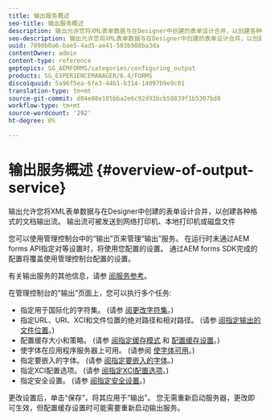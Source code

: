 ```yaml
---
title: 输出服务概述
seo-title: 输出服务概述
description: 输出允许您将XML表单数据与在Designer中创建的表单设计合并，以创建各种格式的文档输出流。
seo-description: 输出允许您将XML表单数据与在Designer中创建的表单设计合并，以创建各种格式的文档输出流。
uuid: 7890b0a6-bae5-4ad5-ae41-503b988ba3da
contentOwner: admin
content-type: reference
geptopics: SG_AEMFORMS/categories/configuring_output
products: SG_EXPERIENCEMANAGER/6.4/FORMS
discoiquuid: 5a96f5ea-6fe3-44b1-b314-14097b9e9c01
translation-type: tm+mt
source-git-commit: d04e08e105bba2e6c92d93bcb58839f1b5307bd8
workflow-type: tm+mt
source-wordcount: '292'
ht-degree: 0%

---
```



# 输出服务概述 {#overview-of-output-service}

输出允许您将XML表单数据与在Designer中创建的表单设计合并，以创建各种格式的文档输出流。 输出流可被发送到网络打印机、本地打印机或磁盘文件

您可以使用管理控制台中的“输出”页来管理“输出”服务。 在运行时未通过AEM forms API指定对等设置时，将使用您配置的设置。 通过AEM forms SDK完成的配置将覆盖使用管理控制台配置的设置。

有关输出服务的其他信息，请参 [阅服务参考](https://www.adobe.com/go/learn_aemforms_services_61)。

在管理控制台的“输出”页面上，您可以执行多个任务:

* 指定用于国际化的字符集。 (请参 [阅更改字符集](/help/forms/using/admin-help/change-character-set.md#change-the-character-set)。)
* 指定URL、URI、XCI和文件位置的绝对路径和相对路径。 (请参 [阅指定输出的文件位置](/help/forms/using/admin-help/specify-file-locations-output.md#specify-file-locations-for-output)。)
* 配置缓存大小和策略。 (请参 [阅指定缓存模式](/help/forms/using/admin-help/configuring-caching-output.md#specifying-the-cache-mode) 和 [配置缓存设置](/help/forms/using/admin-help/configuring-caching-output.md#configuring-cache-settings)。)
* 使字体在应用程序服务器上可用。 (请参阅 [使字体可用](/help/forms/using/admin-help/make-fonts-available.md#make-fonts-available)。)
* 指定要嵌入的字体。 (请参 [阅指定要嵌入的字体](/help/forms/using/admin-help/specify-fonts-embed.md#specify-fonts-to-embed)。)
* 指定XCI配置选项。 (请参 [阅指定XCI配置选项](/help/forms/using/admin-help/specify-xci-configuration-options.md#specify-xci-configuration-options)。)
* 指定安全设置。 (请参 [阅指定安全设置](/help/forms/using/admin-help/specify-security-settings.md#specify-security-settings)。)

更改设置后，单击“保存”，将其应用于“输出”。 您无需重新启动服务器，更改即可生效，但配置缓存设置时可能需要重新启动输出服务。
